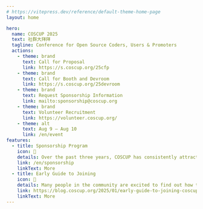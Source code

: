 ```yaml
---
# https://vitepress.dev/reference/default-theme-home-page
layout: home

hero:
  name: COSCUP 2025
  text: 社群大拜拜
  tagline: Conference for Open Source Coders, Users & Promoters
  actions:
    - theme: brand
      text: Call for Proposal
      link: https://s.coscup.org/25cfp
    - theme: brand
      text: Call for Booth and Devroom
      link: https://s.coscup.org/25devroom
    - theme: brand
      text: Request Sponsorship Information
      link: mailto:sponsorship@coscup.org
    - theme: brand
      text: Volunteer Recruitment
      link: https://volunteer.coscup.org/
    - theme: alt
      text: Aug 9 – Aug 10
      link: /en/event
features:
  - title: Sponsorship Program
    icon: 🤝
    details: Over the past three years, COSCUP has consistently attracted over 3,000 participants, with more than 20 open source technology and themed communities coming together every year. Additionally, the event has forged strong collaborations with over 7 international open source communities and organizations.
    link: /en/sponsorship
    linkText: More
  - title: Early Guide to Joining
    icon: 📣
    details: Many people in the community are excited to find out how to participate in COSCUP 2025. We’ll share more updates soon, but here’s what we can share so far! You can join as a speaker, host a booth, organize a track, or become a sponsor...
    link: https://blog.coscup.org/2025/01/early-guide-to-joining-coscup-2025.html
    linkText: More
---
```

